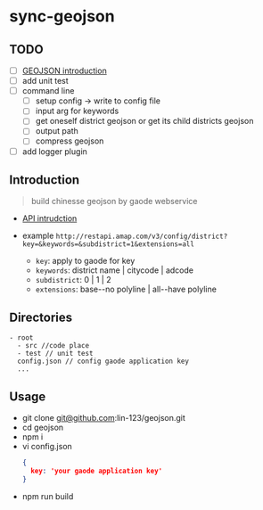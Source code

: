 # sync-geojson

## TODO
- [ ] [GEOJSON introduction](https://en.wikipedia.org/wiki/GeoJSON)
- [ ] add unit test
- [ ] command line
  - [ ] setup config -> write to config file
  - [ ] input arg for keywords
  - [ ] get oneself district geojson or get its child districts geojson
  - [ ] output path
  - [ ] compress geojson
- [ ] add logger plugin

## Introduction

> build chinesse geojson by gaode webservice
- [API intrudction](https://lbs.amap.com/api/webservice/guide/api/district)

- example `http://restapi.amap.com/v3/config/district?key=&keywords=&subdistrict=1&extensions=all`
  - `key`: apply to gaode for key
  - `keywords`: district name | citycode | adcode
  - `subdistrict`: 0 | 1 | 2
  - `extensions`: base--no polyline | all--have polyline

## Directories
```
- root
  - src //code place
  - test // unit test
  config.json // config gaode application key
  ...
```

## Usage
- git clone git@github.com:lin-123/geojson.git
- cd geojson
- npm i
- vi config.json
  ```json
  {
    key: 'your gaode application key'
  }
  ```
- npm run build
